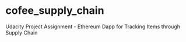 # cofee_supply_chain
Udacity Project Assignment - Ethereum Dapp for Tracking Items through Supply Chain
